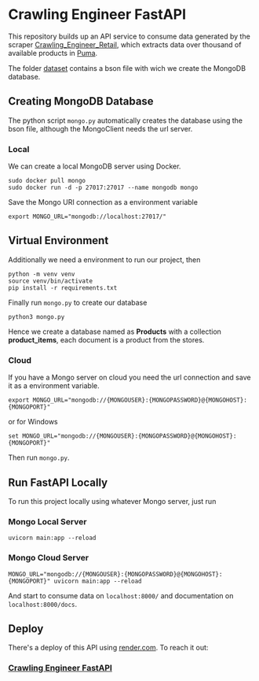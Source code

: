 # Crawling Engineer FastAPI

This repository builds up an API service to consume data generated by the scraper [Crawling_Engineer_Retail](https://github.com/jpradas1/Crawling_Engineer_Retail), which extracts data over thousand of available products in [Puma](https://eu.puma.com/).

The folder [dataset](https://github.com/jpradas1/Crawling_FastAPI_Retail/tree/main/dataset) contains a bson file with wich we create the MongoDB database.

## Creating MongoDB Database
The python script `mongo.py` automatically creates the database using the bson file, although the MongoClient needs the url server.
### Local
We can create a local MongoDB server using Docker.
```
sudo docker pull mongo
sudo docker run -d -p 27017:27017 --name mongodb mongo
```
Save the Mongo URI connection as a environment variable
```
export MONGO_URL="mongodb://localhost:27017/"
```
## Virtual Environment
Additionally we need a environment to run our project, then
```
python -m venv venv
source venv/bin/activate
pip install -r requirements.txt
```
Finally run `mongo.py` to create our database
```
python3 mongo.py
```
Hence we create a database named as **Products** with a collection **product_items**, each document is a product from the stores.
### Cloud
If you have a Mongo server on cloud you need the url connection and save it as a environment variable.
```
export MONGO_URL="mongodb://{MONGOUSER}:{MONGOPASSWORD}@{MONGOHOST}:{MONGOPORT}"
```
or for Windows
```
set MONGO_URL="mongodb://{MONGOUSER}:{MONGOPASSWORD}@{MONGOHOST}:{MONGOPORT}"
```
Then run `mongo.py`.
## Run FastAPI Locally
To run this project locally using whatever Mongo server, just run

### Mongo Local Server
```
uvicorn main:app --reload
```
### Mongo Cloud Server
```
MONGO_URL="mongodb://{MONGOUSER}:{MONGOPASSWORD}@{MONGOHOST}:{MONGOPORT}" uvicorn main:app --reload
```
And start to consume data on `localhost:8000/` and documentation on `localhost:8000/docs`.

## Deploy
There's a deploy of this API using [render.com](https://render.com/). To reach it out:
### [Crawling Engineer FastAPI](https://crawling-engineer-fastapi.onrender.com/docs)
